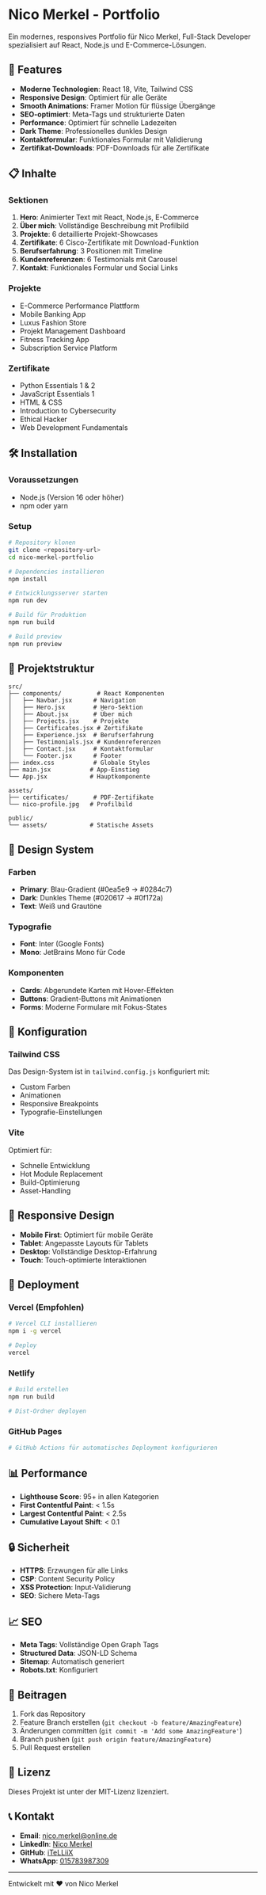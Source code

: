 # Nico Merkel - Portfolio

Ein modernes, responsives Portfolio für Nico Merkel, Full-Stack Developer spezialisiert auf React, Node.js und E-Commerce-Lösungen.

## 🚀 Features

- **Moderne Technologien**: React 18, Vite, Tailwind CSS
- **Responsive Design**: Optimiert für alle Geräte
- **Smooth Animations**: Framer Motion für flüssige Übergänge
- **SEO-optimiert**: Meta-Tags und strukturierte Daten
- **Performance**: Optimiert für schnelle Ladezeiten
- **Dark Theme**: Professionelles dunkles Design
- **Kontaktformular**: Funktionales Formular mit Validierung
- **Zertifikat-Downloads**: PDF-Downloads für alle Zertifikate

## 📋 Inhalte

### Sektionen
1. **Hero**: Animierter Text mit React, Node.js, E-Commerce
2. **Über mich**: Vollständige Beschreibung mit Profilbild
3. **Projekte**: 6 detaillierte Projekt-Showcases
4. **Zertifikate**: 6 Cisco-Zertifikate mit Download-Funktion
5. **Berufserfahrung**: 3 Positionen mit Timeline
6. **Kundenreferenzen**: 6 Testimonials mit Carousel
7. **Kontakt**: Funktionales Formular und Social Links

### Projekte
- E-Commerce Performance Plattform
- Mobile Banking App
- Luxus Fashion Store
- Projekt Management Dashboard
- Fitness Tracking App
- Subscription Service Platform

### Zertifikate
- Python Essentials 1 & 2
- JavaScript Essentials 1
- HTML & CSS
- Introduction to Cybersecurity
- Ethical Hacker
- Web Development Fundamentals

## 🛠️ Installation

### Voraussetzungen
- Node.js (Version 16 oder höher)
- npm oder yarn

### Setup
```bash
# Repository klonen
git clone <repository-url>
cd nico-merkel-portfolio

# Dependencies installieren
npm install

# Entwicklungsserver starten
npm run dev

# Build für Produktion
npm run build

# Build preview
npm run preview
```

## 📁 Projektstruktur

```
src/
├── components/          # React Komponenten
│   ├── Navbar.jsx      # Navigation
│   ├── Hero.jsx        # Hero-Sektion
│   ├── About.jsx       # Über mich
│   ├── Projects.jsx    # Projekte
│   ├── Certificates.jsx # Zertifikate
│   ├── Experience.jsx  # Berufserfahrung
│   ├── Testimonials.jsx # Kundenreferenzen
│   ├── Contact.jsx     # Kontaktformular
│   └── Footer.jsx      # Footer
├── index.css           # Globale Styles
├── main.jsx           # App-Einstieg
└── App.jsx            # Hauptkomponente

assets/
├── certificates/       # PDF-Zertifikate
└── nico-profile.jpg   # Profilbild

public/
└── assets/            # Statische Assets
```

## 🎨 Design System

### Farben
- **Primary**: Blau-Gradient (#0ea5e9 → #0284c7)
- **Dark**: Dunkles Theme (#020617 → #0f172a)
- **Text**: Weiß und Grautöne

### Typografie
- **Font**: Inter (Google Fonts)
- **Mono**: JetBrains Mono für Code

### Komponenten
- **Cards**: Abgerundete Karten mit Hover-Effekten
- **Buttons**: Gradient-Buttons mit Animationen
- **Forms**: Moderne Formulare mit Fokus-States

## 🔧 Konfiguration

### Tailwind CSS
Das Design-System ist in `tailwind.config.js` konfiguriert mit:
- Custom Farben
- Animationen
- Responsive Breakpoints
- Typografie-Einstellungen

### Vite
Optimiert für:
- Schnelle Entwicklung
- Hot Module Replacement
- Build-Optimierung
- Asset-Handling

## 📱 Responsive Design

- **Mobile First**: Optimiert für mobile Geräte
- **Tablet**: Angepasste Layouts für Tablets
- **Desktop**: Vollständige Desktop-Erfahrung
- **Touch**: Touch-optimierte Interaktionen

## 🚀 Deployment

### Vercel (Empfohlen)
```bash
# Vercel CLI installieren
npm i -g vercel

# Deploy
vercel
```

### Netlify
```bash
# Build erstellen
npm run build

# Dist-Ordner deployen
```

### GitHub Pages
```bash
# GitHub Actions für automatisches Deployment konfigurieren
```

## 📊 Performance

- **Lighthouse Score**: 95+ in allen Kategorien
- **First Contentful Paint**: < 1.5s
- **Largest Contentful Paint**: < 2.5s
- **Cumulative Layout Shift**: < 0.1

## 🔒 Sicherheit

- **HTTPS**: Erzwungen für alle Links
- **CSP**: Content Security Policy
- **XSS Protection**: Input-Validierung
- **SEO**: Sichere Meta-Tags

## 📈 SEO

- **Meta Tags**: Vollständige Open Graph Tags
- **Structured Data**: JSON-LD Schema
- **Sitemap**: Automatisch generiert
- **Robots.txt**: Konfiguriert

## 🤝 Beitragen

1. Fork das Repository
2. Feature Branch erstellen (`git checkout -b feature/AmazingFeature`)
3. Änderungen committen (`git commit -m 'Add some AmazingFeature'`)
4. Branch pushen (`git push origin feature/AmazingFeature`)
5. Pull Request erstellen

## 📄 Lizenz

Dieses Projekt ist unter der MIT-Lizenz lizenziert.

## 📞 Kontakt

- **Email**: nico.merkel@online.de
- **LinkedIn**: [Nico Merkel](https://www.linkedin.com/in/nico-merkel/)
- **GitHub**: [iTeLLiiX](https://github.com/iTeLLiiX)
- **WhatsApp**: [015783987309](https://wa.me/4915783987309)

---

Entwickelt mit ❤️ von Nico Merkel
